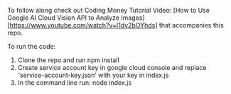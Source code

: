 To follow along check out Coding Money Tutorial Video: [How to Use Google AI Cloud Vision API to Analyze Images][https://www.youtube.com/watch?v=I1dv2bOYhds] that accompanies this repo.

To run the code: 

1. Clone the repo and run npm install
2. Create service account key in google cloud console and replace 'service-account-key.json' with your key in index.js
3. In the command line run: node index.js
